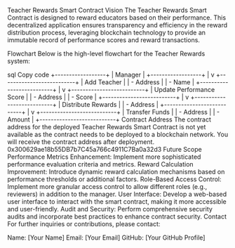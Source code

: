 Teacher Rewards Smart Contract
Vision
The Teacher Rewards Smart Contract is designed to reward educators based on their performance. This decentralized application ensures transparency and efficiency in the reward distribution process, leveraging blockchain technology to provide an immutable record of performance scores and reward transactions.

Flowchart
Below is the high-level flowchart for the Teacher Rewards system:

sql
Copy code
+------------------+
|   Manager        |
+------------------+
        |
        v
+--------------------------+
| Add Teacher              |
| - Address                |
| - Name                   |
+--------------------------+
        |
        v
+--------------------------+
| Update Performance Score |
| - Address                |
| - Score                  |
+--------------------------+
        |
        v
+---------------------------+
| Distribute Rewards        |
| - Address                 |
+---------------------------+
        |
        v
+---------------------------+
| Transfer Funds            |
| - Address                 |
| - Amount                  |
+---------------------------+
Contract Address
The contract address for the deployed Teacher Rewards Smart Contract is not yet available as the contract needs to be deployed to a blockchain network. You will receive the contract address after deployment.
0x300629ae18b55DB7b7C45a766c4911C7Ba0a32d3
Future Scope
Performance Metrics Enhancement: Implement more sophisticated performance evaluation criteria and metrics.
Reward Calculation Improvement: Introduce dynamic reward calculation mechanisms based on performance thresholds or additional factors.
Role-Based Access Control: Implement more granular access control to allow different roles (e.g., reviewers) in addition to the manager.
User Interface: Develop a web-based user interface to interact with the smart contract, making it more accessible and user-friendly.
Audit and Security: Perform comprehensive security audits and incorporate best practices to enhance contract security.
Contact
For further inquiries or contributions, please contact:

Name: [Your Name]
Email: [Your Email]
GitHub: [Your GitHub Profile]

 
